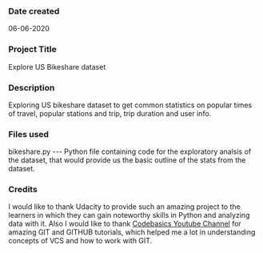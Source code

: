 ### Date created
06-06-2020

### Project Title
Explore US Bikeshare dataset

### Description
Exploring US bikeshare dataset to get common statistics on popular times of travel, popular stations and trip, trip duration and user info.

### Files used
bikeshare.py  ---  Python file containing code for the exploratory analsis of the dataset, that would provide us the basic outline of the stats from the dataset.

### Credits
I would like to thank Udacity to provide such an amazing project to the learners in which they can gain noteworthy skills in Python and analyzing data with it.
Also I would like to thank [Codebasics Youtube Channel](https://www.youtube.com/playlist?list=PLeo1K3hjS3usJuxZZUBdjAcilgfQHkRzW) for amazing GIT and GITHUB tutorials, which helped me a lot in understanding concepts of VCS and how to work with GIT.

